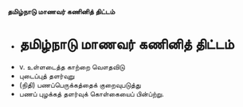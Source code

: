 **தமிழ்நாடு மாணவர் கணினித் திட்டம்**
- # தமிழ்நாடு மாணவர் கணினித் திட்டம்
- v. உள்ளடைத்த காற்றை வௌதவிடு
- புடைப்புத் தளர்வுறு
- (நிதி) பணப்பெருக்கத்தைக் குறைவுபடுத்து
- பணப் புழக்கத் தளர்வுக் கொள்கையைப் பின்ப்ற்று.

